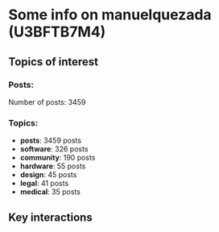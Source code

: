 # Some info on manuelquezada (U3BFTB7M4)


## Topics of interest

### Posts: 

Number of posts: 3459

### Topics:

* __posts__: 3459 posts
* __software__: 326 posts
* __community__: 190 posts
* __hardware__: 55 posts
* __design__: 45 posts
* __legal__: 41 posts
* __medical__: 35 posts

## Key interactions 

